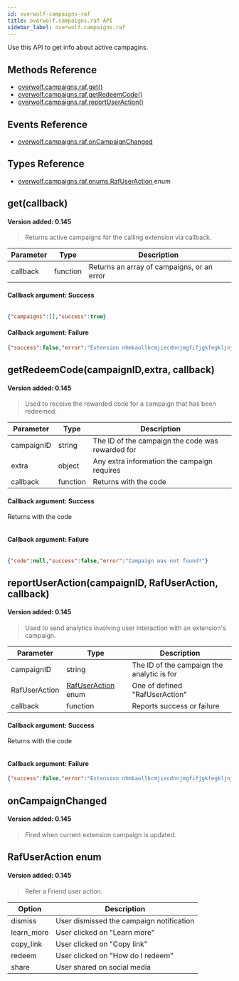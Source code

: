 ```yaml
---
id: overwolf-campaigns-raf
title: overwolf.campaigns.raf API
sidebar_label: overwolf.campaigns.raf
---
```


Use this API to get info about active campagins.

## Methods Reference

* [overwolf.campaigns.raf.get()](#getcallback)
* [overwolf.campaigns.raf.getRedeemCode()](#getredeemcodecampaignid-extra-callback)
* [overwolf.campaigns.raf.reportUserAction()](#reportuseractioncampaignid-erafuseraction-callback)

## Events Reference

* [overwolf.campaigns.raf.onCampaignChanged](#oncampaignchanged)

## Types Reference

* [overwolf.campaigns.raf.enums.RafUserAction ](#rafuseraction-enum) enum

## get(callback)
#### Version added: 0.145

> Returns active campaigns for the calling extension via callback.

Parameter | Type                  | Description                                                             |
--------- | ----------------------| ----------------------------------------------------------------------- |
callback  | function              | Returns an array of campaigns, or an error                              |

#### Callback argument: Success

```json

{"campaigns":[],"success":true}

```

#### Callback argument: Failure

```json
{"success":false,"error":"Extension nhmkaollkcmjiecdnnjmgfifjgkfegkljnjjbipp does not have a valid campaign"}
```

## getRedeemCode(campaignID,extra, callback)
#### Version added: 0.145

> Used to receive the rewarded code for a campaign that has been redeemed.

Parameter  | Type                  | Description                                                             |
---------- | ----------------------| ----------------------------------------------------------------------- |
campaignID | string                | The ID of the campaign the code was rewarded for                        |
extra      | object                | Any extra information the campaign requires                             |
callback   | function              | Returns with the code                                                   |

#### Callback argument: Success

Returns with the code

```json

```

#### Callback argument: Failure

```json

{"code":null,"success":false,"error":"Campaign was not found!"}
```

## reportUserAction(campaignID, RafUserAction, callback)
#### Version added: 0.145

> Used to send analytics involving user interaction with an extension's campaign.

Parameter     | Type                  | Description                                                             |
------------- | ----------------------| ----------------------------------------------------------------------- |
campaignID    | string                | The ID of the campaign the analytic is for                              |
RafUserAction | [RafUserAction](#rafuseraction-enum) enum    | One of defined   "RafUserAction"                                         |
callback      | function              | Reports success or failure                                              |

#### Callback argument: Success

Returns with the code

```json

```

#### Callback argument: Failure

```json
{"success":false,"error":"Extension nhmkaollkcmjiecdnnjmgfifjgkfegkljnjjbipp does not have a valid campaign"}
```

## onCampaignChanged

#### Version added: 0.145

> Fired when current extension campaign is updated.

## RafUserAction enum
#### Version added: 0.145

> Refer a Friend user action.

Option     | Description                               |
-----------| ------------------------------------------|
dismiss    | User dismissed the campaign notification  |
learn_more |  User clicked on "Learn more"             |
copy_link  |  User clicked on "Copy link"              |
redeem     | User clicked on "How do I redeem"         |
share      | User shared on social media               |

